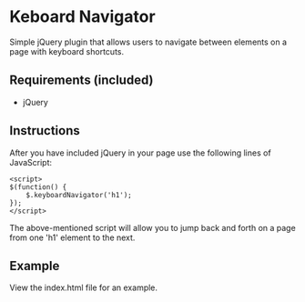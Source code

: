 # Keboard Navigator

Simple jQuery plugin that allows users to navigate between elements on a page with keyboard shortcuts.

## Requirements (included)

* jQuery

## Instructions

After you have included jQuery in your page use the following lines of JavaScript:
```
<script>     
$(function() {
    $.keyboardNavigator('h1');
});      
</script>    
```
The above-mentioned script will allow you to jump back and forth on a page from one 'h1' element to the next.

## Example

View the index.html file for an example.
